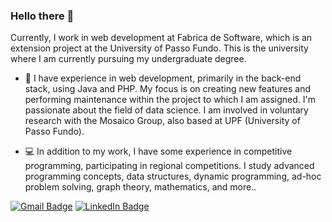 ### Hello there 👋

Currently, I work in web development at Fabrica de Software, which is an extension project at the University of Passo Fundo. This is the university where I am currently pursuing my undergraduate degree.

- :closed_book: I have experience in web development, primarily in the back-end stack, using Java and PHP. My focus is on creating new features and performing maintenance within the project to which I am assigned. I'm passionate about the field of data science. I am involved in voluntary research with the Mosaico Group, also based at UPF (University of Passo Fundo).

- :computer: In addition to my work, I have some experience in competitive programming, participating in regional competitions. I study advanced programming concepts, data structures, dynamic programming, ad-hoc problem solving, graph theory, mathematics, and more..

[![Gmail Badge](https://img.shields.io/badge/Gmail-D14836?style=for-the-badge&logo=gmail&logoColor=white)](mailto:frielucas@gmail.com)
[![LinkedIn Badge](https://img.shields.io/badge/LinkedIn-0077B5?style=for-the-badge&logo=linkedin&logoColor=white)](https://www.linkedin.com/in/lucasfriedrichh/)
